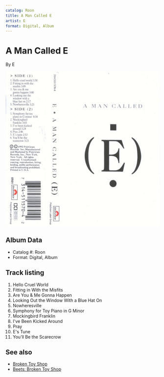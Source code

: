 ```yaml
---
catalog: Roon
title: A Man Called E
artist: E
format: Digital, Album
---
```


# A Man Called E

By E

![](../../assets/albumcovers/E-A_Man_Called_E.png)

## Album Data

- Catalog #: Roon
- Format: Digital, Album


## Track listing


1. Hello Cruel World
2. Fitting in With the Misfits
3. Are You & Me Gonna Happen
4. Looking Out the Window With a Blue Hat On
5. Nowheresville
6. Symphony for Toy Piano in G Minor
7. Mockingbird Franklin
8. I've Been Kicked Around
9. Pray
10. E's Tune
11. You'll Be the Scarecrow


## See also

- [Broken Toy Shop](Broken_Toy_Shop.md)
- [Beets: Broken Toy Shop](../../Beets/E/Broken_Toy_Shop.md)
